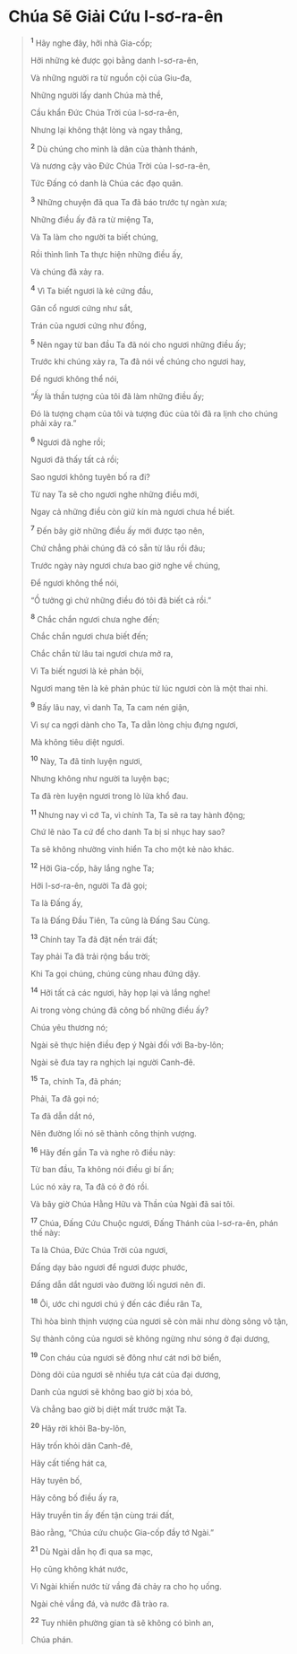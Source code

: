 # Chúa Sẽ Giải Cứu I-sơ-ra-ên

> <sup><b>1</b></sup> Hãy nghe đây, hỡi nhà Gia-cốp;
>
> Hỡi những kẻ được gọi bằng danh I-sơ-ra-ên,
>
> Và những người ra từ nguồn cội của Giu-đa,
>
> Những người lấy danh Chúa mà thề,
>
> Cầu khẩn Ðức Chúa Trời của I-sơ-ra-ên,
>
> Nhưng lại không thật lòng và ngay thẳng,
>
> <sup><b>2</b></sup> Dù chúng cho mình là dân của thành thánh,
>
> Và nương cậy vào Ðức Chúa Trời của I-sơ-ra-ên,
>
> Tức Ðấng có danh là Chúa các đạo quân.
>
> <sup><b>3</b></sup> Những chuyện đã qua Ta đã báo trước tự ngàn xưa;
>
> Những điều ấy đã ra từ miệng Ta,
>
> Và Ta làm cho người ta biết chúng,
>
> Rồi thình lình Ta thực hiện những điều ấy,
>
> Và chúng đã xảy ra.
>
> <sup><b>4</b></sup> Vì Ta biết ngươi là kẻ cứng đầu,
>
> Gân cổ ngươi cứng như sắt,
>
> Trán của ngươi cứng như đồng,
>
> <sup><b>5</b></sup> Nên ngay từ ban đầu Ta đã nói cho ngươi những điều ấy;
>
> Trước khi chúng xảy ra, Ta đã nói về chúng cho ngươi hay,
>
> Ðể ngươi không thể nói,
>
> “Ấy là thần tượng của tôi đã làm những điều ấy;
>
> Ðó là tượng chạm của tôi và tượng đúc của tôi đã ra lịnh cho chúng phải xảy ra.”
>
> <sup><b>6</b></sup> Ngươi đã nghe rồi;
>
> Ngươi đã thấy tất cả rồi;
>
> Sao ngươi không tuyên bố ra đi?
>
> Từ nay Ta sẽ cho ngươi nghe những điều mới,
>
> Ngay cả những điều còn giữ kín mà ngươi chưa hề biết.
>
> <sup><b>7</b></sup> Ðến bây giờ những điều ấy mới được tạo nên,
>
> Chứ chẳng phải chúng đã có sẵn từ lâu rồi đâu;
>
> Trước ngày này ngươi chưa bao giờ nghe về chúng,
>
> Ðể ngươi không thể nói,
>
> “Ồ tưởng gì chứ những điều đó tôi đã biết cả rồi.”
>
> <sup><b>8</b></sup> Chắc chắn ngươi chưa nghe đến;
>
> Chắc chắn ngươi chưa biết đến;
>
> Chắc chắn từ lâu tai ngươi chưa mở ra,
>
> Vì Ta biết ngươi là kẻ phản bội,
>
> Ngươi mang tên là kẻ phản phúc từ lúc ngươi còn là một thai nhi.
>
> <sup><b>9</b></sup> Bấy lâu nay, vì danh Ta, Ta cam nén giận,
>
> Vì sự ca ngợi dành cho Ta, Ta dằn lòng chịu đựng ngươi,
>
> Mà không tiêu diệt ngươi.
>
> <sup><b>10</b></sup> Này, Ta đã tinh luyện ngươi,
>
> Nhưng không như người ta luyện bạc;
>
> Ta đã rèn luyện ngươi trong lò lửa khổ đau.
>
> <sup><b>11</b></sup> Nhưng nay vì cớ Ta, vì chính Ta, Ta sẽ ra tay hành động;
>
> Chứ lẽ nào Ta cứ để cho danh Ta bị sỉ nhục hay sao?
>
> Ta sẽ không nhường vinh hiển Ta cho một kẻ nào khác.
>
> <sup><b>12</b></sup> Hỡi Gia-cốp, hãy lắng nghe Ta;
>
> Hỡi I-sơ-ra-ên, người Ta đã gọi;
>
> Ta là Ðấng ấy,
>
> Ta là Ðấng Ðầu Tiên, Ta cũng là Ðấng Sau Cùng.
>
> <sup><b>13</b></sup> Chính tay Ta đã đặt nền trái đất;
>
> Tay phải Ta đã trải rộng bầu trời;
>
> Khi Ta gọi chúng, chúng cùng nhau đứng dậy.
>
> <sup><b>14</b></sup> Hỡi tất cả các ngươi, hãy họp lại và lắng nghe!
>
> Ai trong vòng chúng đã công bố những điều ấy?
>
> Chúa yêu thương nó;
>
> Ngài sẽ thực hiện điều đẹp ý Ngài đối với Ba-by-lôn;
>
> Ngài sẽ đưa tay ra nghịch lại người Canh-đê.
>
> <sup><b>15</b></sup> Ta, chính Ta, đã phán;
>
> Phải, Ta đã gọi nó;
>
> Ta đã dẫn dắt nó,
>
> Nên đường lối nó sẽ thành công thịnh vượng.
>
> <sup><b>16</b></sup> Hãy đến gần Ta và nghe rõ điều này:
>
> Từ ban đầu, Ta không nói điều gì bí ẩn;
>
> Lúc nó xảy ra, Ta đã có ở đó rồi.
>
> Và bây giờ Chúa Hằng Hữu và Thần của Ngài đã sai tôi.
>
> <sup><b>17</b></sup> Chúa, Ðấng Cứu Chuộc ngươi, Ðấng Thánh của I-sơ-ra-ên, phán thế này:
>
> Ta là Chúa, Ðức Chúa Trời của ngươi,
>
> Ðấng dạy bảo ngươi để ngươi được phước,
>
> Ðấng dẫn dắt ngươi vào đường lối ngươi nên đi.
>
> <sup><b>18</b></sup> Ôi, ước chi ngươi chú ý đến các điều răn Ta,
>
> Thì hòa bình thịnh vượng của ngươi sẽ còn mãi như dòng sông vô tận,
>
> Sự thành công của ngươi sẽ không ngừng như sóng ở đại dương,
>
> <sup><b>19</b></sup> Con cháu của ngươi sẽ đông như cát nơi bờ biển,
>
> Dòng dõi của ngươi sẽ nhiều tựa cát của đại dương,
>
> Danh của ngươi sẽ không bao giờ bị xóa bỏ,
>
> Và chẳng bao giờ bị diệt mất trước mặt Ta.
>
> <sup><b>20</b></sup> Hãy rời khỏi Ba-by-lôn,
>
> Hãy trốn khỏi dân Canh-đê,
>
> Hãy cất tiếng hát ca,
>
> Hãy tuyên bố,
>
> Hãy công bố điều ấy ra,
>
> Hãy truyền tin ấy đến tận cùng trái đất,
>
> Bảo rằng, “Chúa cứu chuộc Gia-cốp đầy tớ Ngài.”
>
> <sup><b>21</b></sup> Dù Ngài dẫn họ đi qua sa mạc,
>
> Họ cũng không khát nước,
>
> Vì Ngài khiến nước từ vầng đá chảy ra cho họ uống.
>
> Ngài chẻ vầng đá, và nước đã trào ra.
>
> <sup><b>22</b></sup> Tuy nhiên phường gian tà sẽ không có bình an,
>
> Chúa phán.
